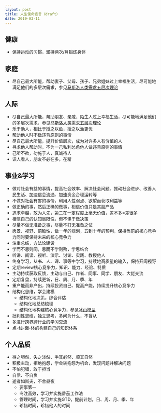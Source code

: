 ```yaml
---
layout: post
title: 人生使命宣言（draft）
date: 2019-03-11
---
```


## 健康
* 保持运动的习惯，坚持两次/月锻炼身体

## 家庭
* 尽自己最大所能，帮助妻子、父母、孩子、兄弟姐妹过上幸福生活，尽可能地满足他们的多层次需求，参见[马斯洛人类需求五层次理论](https://wiki.mbalib.com/wiki/%E9%A9%AC%E6%96%AF%E6%B4%9B%E4%BA%BA%E7%B1%BB%E9%9C%80%E6%B1%82%E4%BA%94%E5%B1%82%E6%AC%A1%E7%90%86%E8%AE%BA)

## 人际
* 尽自己最大所能，帮助朋友、亲戚、陌生人过上幸福生活，尽可能地满足他们的多层次需求，参见[马斯洛人类需求五层次理论](https://wiki.mbalib.com/wiki/%E9%A9%AC%E6%96%AF%E6%B4%9B%E4%BA%BA%E7%B1%BB%E9%9C%80%E6%B1%82%E4%BA%94%E5%B1%82%E6%AC%A1%E7%90%86%E8%AE%BA)
* 乐于助人，相比于授之以鱼，授之以渔更优
* 帮助他人时不做违背原则的事情
* 尽自己最大所能，提升价值层次，成为对许多人有价值的人
* 寻求他人帮助时，不为一己私利怂恿他人做违背原则的事情
* 己所不欲，勿施于人，真诚待人
* 识人看人，朋友不必在多，在精

## 事业&学习
* 做对社会有益的事情，提高社会效率、解决社会问题、推动社会进步、改善人民生活、加速信息流通、加速资金合理运转等
* 不做对社会有害的事情，利用人性弱点、欲望而获取利益等
* 做正确的事，然后正确的做事，相信价值只是其副产品
* 追求卓越，敢为人先，第二在一定程度上毫无价值，差不多=差很多
* 相信自己的认知局限性，但不惧于做决策
* 尽量不做无准备之事，尽量不打无准备之仗
* 愿景、视野、前瞻性，做一年的规划，五到十年的预判，保持当前的核心竞争力同时要保持未来的核心竞争力
* 注重总结，方法论建设
* 学而不思则罔，思而不学则殆，学思结合
* 听讲、阅读、视听、演示、讨论、实践、教授他人
* 终身学习，从书、人、课、事等中学习，持续地高质量的输入，保持开阔视野
* 定期review核心竞争力，知识、能力、经验、特质
* 主动持续获取反馈，主动与自己、作者、同事、同学、朋友、大佬交流
* 定期复盘，持续更新，日、周、月、季、年
* 重产能而非产出，持续投资自己、提高产能，持续提升核心竞争力
* 结构化思维，学会建模
    * 结构化地决策，综合评估
    * 结构化地总结梳理
    * 结构化地构建核心竞争力，参见[冰山模型](https://wiki.mbalib.com/wiki/%E5%86%B0%E5%B1%B1%E6%A8%A1%E5%9E%8B)
* 批判性思维，独立思考，多问为什么，不盲从
* 多进行跨界跨行业的学习交流
* 点-线-面-体的构建自己的知识体系

<!-- more -->
## 个人品质
* 得之坦然、失之淡然、争其必然、顺其自然
* 积极主动，拒绝抱怨，学会转抱怨为机会，发现问题并解决问题
* 不怕犯错，敢于担当
* 自信、不自负
* 逝者如斯夫，不舍昼夜
    * 要事第一
    * 专注高效，学习并实施番茄工作法
    * 管理时间，学习并实施GTD，提前计划，日、周、月、季、年
    * 珍惜时间，珍惜他人的时间
